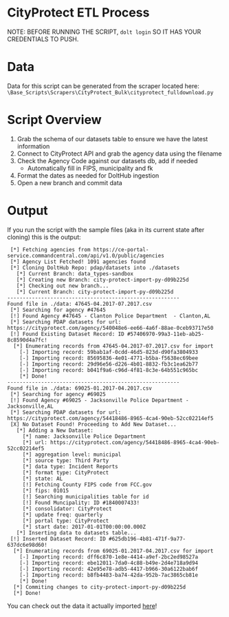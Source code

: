 CityProtect ETL Process
===
NOTE: BEFORE RUNNING THE SCRIPT, `dolt login` SO IT HAS YOUR CREDENTIALS TO PUSH.

Data
====
Data for this script can be generated from the scraper located here: `\Base_Scripts\Scrapers\CityProtect_Bulk\cityprotect_fulldownload.py`


Script Overview
====
1. Grab the schema of our datasets table to ensure we have the latest information
2. Connect to CityProtect API and grab the agency data using the filename
3. Check the Agency Code against our datasets db, add if needed
    * Automatically fill in FIPS, municipality and fk
4. Format the dates as needed for DoltHub ingestion
5. Open a new branch and commit data

Output
====
If you run the script with the sample files (aka in its current state after cloning) this is the output:
```
 [*] Fetching agencies from https://ce-portal-service.commandcentral.com/api/v1.0/public/agencies
 [*] Agency List Fetched! 1091 agencies found
 [*] Cloning DoltHub Repo: pdap/datasets into ./datasets
   [*] Current Branch: data_types-sandbox
   [*] Creating new Branch: city-protect-import-py-d09b225d
   [*] Checking out new branch...
   [*] Current Branch: city-protect-import-py-d09b225d
--------------------------------------------------------
Found file in ./data: 47645-04.2017-07.2017.csv
 [*] Searching for agency #47645
 [!] Found Agency #47645 - Clanton Police Department  - Clanton,AL
 [*] Searching PDAP datasets for url: https://cityprotect.com/agency/540048e6-ee66-4a6f-88ae-0ceb93717e50
 [!] Found Existing Dataset Record: ID #57406970-99a3-11eb-ab25-8c8590d4a7fc!
  [*] Enumerating records from 47645-04.2017-07.2017.csv for import
    [-] Importing record: 59bab1af-0cdd-46d5-823d-d90fa3804933
    [-] Importing record: 85695836-4e01-4771-b5ba-f5638ec69bee
    [-] Importing record: 29d96e56-d226-4b01-8832-fb3c1ea62b77
    [-] Importing record: b041f9a6-c96d-4f81-8c3e-64b551c965bc
    [*] Done!
--------------------------------------------------------
Found file in ./data: 69025-01.2017-04.2017.csv
 [*] Searching for agency #69025
 [!] Found Agency #69025 - Jacksonville Police Department - Jacksonville,AL
 [*] Searching PDAP datasets for url: https://cityprotect.com/agency/54418486-8965-4ca4-90eb-52cc02214ef5
 [X] No Dataset Found! Proceeding to Add New Dataset...
   [*] Adding a New Dataset:
     [*] name: Jacksonville Police Department
     [*] url: https://cityprotect.com/agency/54418486-8965-4ca4-90eb-52cc02214ef5
     [*] aggregation level: municipal
     [*] source type: Third Party
     [*] data type: Incident Reports
     [*] format type: CityProtect
     [*] state: AL
     [!] Fetching County FIPS code from FCC.gov
     [*] fips: 01015
     [!] Searching municipalities table for id
     [!] Found Muncipality: ID #1840007433!
     [*] consolidator: CityProtect
     [*] update freq: quarterly
     [*] portal type: CityProtect
     [*] start date: 2017-01-01T00:00:00.000Z
   [*] Inserting data to datasets table...
 [!] Inserted Dataset Record: ID #625db196-4b81-471f-9a77-637dc6e98d60!
  [*] Enumerating records from 69025-01.2017-04.2017.csv for import
    [-] Importing record: dff6c870-1e8e-4414-a9ef-2bc2ed98527a
    [-] Importing record: ebe12011-7da0-4c88-b49e-2d4e718a9d94
    [-] Importing record: 42e95e78-adb5-4417-b966-30a6122bab6f
    [-] Importing record: b8fb4483-ba74-42da-952b-7ac3865cb81e
    [*] Done!
  [*] Commiting changes to city-protect-import-py-d09b225d
  [*] Done!
```

You can check out the data it actually imported [here](https://www.dolthub.com/repositories/pdap/datasets/query/city-protect-import-py-d09b225d?q=SELECT+*%0AFROM+%60data_incident_reports%60%0Awhere+datasets_id+%3D+%27625db196-4b81-471f-9a77-637dc6e98d60%27%0A%0A%0A%0A%0A%0A%0A&active=Tables)!